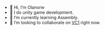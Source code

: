 - 👋 Hi, I’m Olanorw
- 👀 I do unity game development.
- 🌱 I’m currently learning Assembly.
- 🔎 I’m looking to collaborate on [VC1](https://github.com/Olanorw/VC1) right now.
